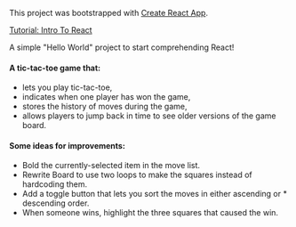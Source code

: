 This project was bootstrapped with [Create React App](https://github.com/facebookincubator/create-react-app).

[Tutorial: Intro To React](https://facebook.github.io/react/tutorial/tutorial.html#getting-started)

A simple "Hello World" project to start comprehending React!

#### A tic-tac-toe game that:
* lets you play tic-tac-toe,
* indicates when one player has won the game,
* stores the history of moves during the game,
* allows players to jump back in time to see older versions of the game board.

#### Some ideas for improvements:
* Bold the currently-selected item in the move list.
* Rewrite Board to use two loops to make the squares instead of hardcoding them.
* Add a toggle button that lets you sort the moves in either ascending or * descending order.
* When someone wins, highlight the three squares that caused the win.